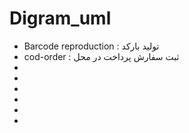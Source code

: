 # Digram_uml

- Barcode reproduction : تولید بارکد
- cod-order : ثبت سفارش پرداخت در محل
- 
- 
- 
- 
- 
- 
